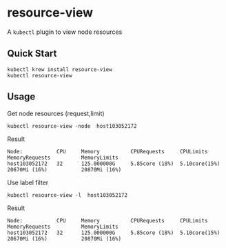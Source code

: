 # resource-view 

A `kubectl` plugin to  view node resources 

## Quick Start

```
kubectl krew install resource-view
kubectl resource-view
```
## Usage

Get node  resources (request,limit)

```
kubectl resource-view -node  host103052172
```
Result

```
Node:           CPU     Memory          CPURequests     CPULimits       MemoryRequests          MemoryLimits
host103052172   32      125.000000G     5.85core (18%)  5.10core(15%)   20670Mi (16%)           20870Mi (16%)

```

Use label filter

```
kubectl resource-view -l  host103052172
```
Result

```
Node:           CPU     Memory          CPURequests     CPULimits       MemoryRequests          MemoryLimits
host103052172   32      125.000000G     5.85core (18%)  5.10core(15%)   20670Mi (16%)           20870Mi (16%)


```
